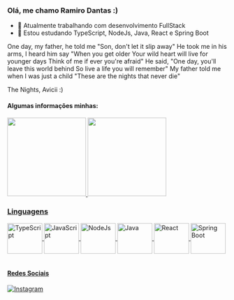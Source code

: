 ### Olá, me chamo Ramiro Dantas :)

- 🔭 Atualmente trabalhando com desenvolvimento FullStack
- 🌱 Estou estudando TypeScript, NodeJs, Java, React e Spring Boot

One day, my father, he told me
"Son, don't let it slip away"
He took me in his arms, I heard him say
"When you get older
Your wild heart will live for younger days
Think of me if ever you're afraid"
He said, "One day, you'll leave this world behind
So live a life you will remember"
My father told me when I was just a child
"These are the nights that never die"

The Nights, Avicii :)

#### Algumas informações minhas:
<div>
  <a href="https://github.com/RamiroDantas">
  <img height="180em" src="https://github-readme-stats.vercel.app/api?username=RamiroDantas&show_icons=true&theme=radical&count_private=true"/> 
  <img height="180em" src="https://github-readme-stats.vercel.app/api/top-langs/?username=RamiroDantas&layout=compact&theme=react"/>
</div>  

### Linguagens

<div style="display: inline_block">
  <img align="center" alt="TypeScript" height="70" width="80" src="https://cdn.jsdelivr.net/gh/devicons/devicon/icons/typescript/typescript-original.svg"/>
  <img align="center" alt="JavaScript" height="70" width="80" src="https://cdn.jsdelivr.net/gh/devicons/devicon/icons/javascript/javascript-original.svg" />
  <img align="center" alt="NodeJs" height="70" width="80" src="https://cdn.jsdelivr.net/gh/devicons/devicon/icons/nodejs/nodejs-original-wordmark.svg"/>
  <img align="center" alt="Java" height="70" width="80" src="https://cdn.jsdelivr.net/gh/devicons/devicon/icons/java/java-original-wordmark.svg"/>
  <img align="center" alt="React" height="70" width="80" src="https://cdn.jsdelivr.net/gh/devicons/devicon/icons/react/react-original.svg"/>
  <img align="center" alt="Spring Boot" height="70" width="80" src="https://cdn.jsdelivr.net/gh/devicons/devicon/icons/spring/spring-original-wordmark.svg"/>
  
</div><br/>

#### Redes Sociais

[![Instagram](https://img.shields.io/badge/Instagram-E4405F?style=for-the-badge&logo=instagram&logoColor=white)](https://www.instagram.com/ramirodantas1)
